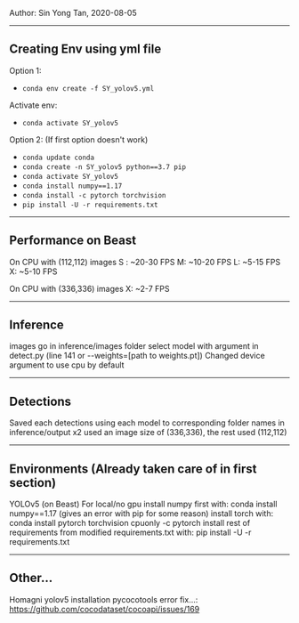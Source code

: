 Author: Sin Yong Tan, 2020-08-05

--------------------
Creating Env using yml file
--------------------
Option 1:
- `conda env create -f SY_yolov5.yml`


Activate env:
- `conda activate SY_yolov5`


Option 2: (If first option doesn't work)
- `conda update conda`
- `conda create -n SY_yolov5 python==3.7 pip`
- `conda activate SY_yolov5`
- `conda install numpy==1.17`
- `conda install -c pytorch torchvision`
- `pip install -U -r requirements.txt`




--------------------
Performance on Beast
--------------------
On CPU with (112,112) images
S : ~20-30 FPS
M: ~10-20 FPS
L: ~5-15 FPS
X: ~5-10 FPS

On CPU with (336,336) images
X: ~2-7 FPS


---------
Inference
---------
images go in inference/images folder
select model with argument in detect.py (line 141 or --weights=[path to weights.pt])
Changed device argument to use cpu by default


----------
Detections
----------
Saved each detections using each model to corresponding folder names in inference/output
x2 used an image size of (336,336), the rest used (112,112)





------------
Environments (Already taken care of in first section)
------------
YOLOv5 (on Beast)
For local/no gpu
install numpy first with: conda install numpy==1.17 (gives an error with pip for some reason)
install torch with: conda install pytorch torchvision cpuonly -c pytorch
install rest of requirements from modified requirements.txt with: pip install -U -r requirements.txt




------------
Other...
------------
Homagni yolov5 installation pycocotools error fix...:
https://github.com/cocodataset/cocoapi/issues/169
